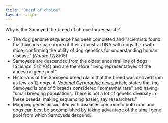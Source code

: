 ```yaml
---
title: "Breed of choice"
layout: single
---
```


Why is the Samoyed the breed of choice for research?

- The dog genome sequence has been completed and "scientists found
  that humans share more of their ancestral DNA with dogs than with
  mice, confirming the utility of dog genetics for understanding
  human disease" (_Nature_ 12/8/05)
- Samoyeds are descended from the oldest ancestral line of dogs
  (_Science_, 5/21/04) and are therefore "living representatives of
  the ancestral gene pool".
- Historians of the Samoyed breed claim that the breed was
  derived from as few as 12 dogs.
  A [_National Geographic_ news article](https://news.nationalgeographic.com/news/2011/08/110819-dogs-wolves-russia-domestication-animals-science-evolution/) states
  that the Samoyed is one of 5 breeds considered "somewhat rare"
  and having "small breeding populations. There is not a lot of
  genetic diversity in these breeds, making sequencing easier, say
  researchers."
- Mapping genes associated with diseases common to both man and dogs
  can best be accomplished by taking advantage of the small gene
  pool from which Samoyeds descend.
